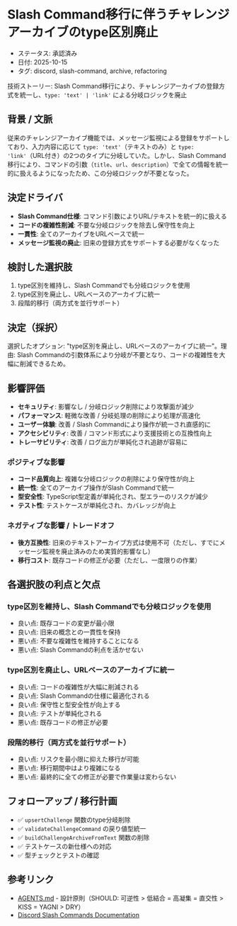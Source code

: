 # Slash Command移行に伴うチャレンジアーカイブのtype区別廃止

- ステータス: 承認済み
- 日付: 2025-10-15
- タグ: discord, slash-command, archive, refactoring

技術ストーリー: Slash Command移行により、チャレンジアーカイブの登録方式を統一し、`type: 'text' | 'link'` による分岐ロジックを廃止

## 背景 / 文脈

従来のチャレンジアーカイブ機能では、メッセージ監視による登録をサポートしており、入力内容に応じて `type: 'text'`（テキストのみ）と `type: 'link'`（URL付き）の2つのタイプに分岐していた。しかし、Slash Command移行により、コマンドの引数（`title`、`url`、`description`）で全ての情報を統一的に扱えるようになったため、この分岐ロジックが不要となった。

## 決定ドライバ

- **Slash Command仕様**: コマンド引数によりURL/テキストを統一的に扱える
- **コードの複雑性削減**: 不要な分岐ロジックを除去し保守性を向上
- **一貫性**: 全てのアーカイブをURLベースで統一
- **メッセージ監視の廃止**: 旧来の登録方式をサポートする必要がなくなった

## 検討した選択肢

1. type区別を維持し、Slash Commandでも分岐ロジックを使用
2. type区別を廃止し、URLベースのアーカイブに統一
3. 段階的移行（両方式を並行サポート）

## 決定（採択）

選択したオプション: "type区別を廃止し、URLベースのアーカイブに統一"。理由: Slash Commandの引数体系により分岐が不要となり、コードの複雑性を大幅に削減できるため。

## 影響評価

- **セキュリティ**: 影響なし / 分岐ロジック削除により攻撃面が減少
- **パフォーマンス**: 軽微な改善 / 分岐処理の削除により処理が高速化
- **ユーザー体験**: 改善 / Slash Commandにより操作が統一され直感的に
- **アクセシビリティ**: 改善 / コマンド形式により支援技術との互換性向上
- **トレーサビリティ**: 改善 / ログ出力が単純化され追跡が容易に

### ポジティブな影響

- **コード品質向上**: 複雑な分岐ロジックの削除により保守性が向上
- **統一性**: 全てのアーカイブ操作がSlash Commandで統一
- **型安全性**: TypeScript型定義が単純化され、型エラーのリスクが減少
- **テスト性**: テストケースが単純化され、カバレッジが向上

### ネガティブな影響 / トレードオフ

- **後方互換性**: 旧来のテキストアーカイブ方式は使用不可（ただし、すでにメッセージ監視を廃止済みのため実質的影響なし）
- **移行コスト**: 既存コードの修正が必要（ただし、一度限りの作業）

## 各選択肢の利点と欠点

### type区別を維持し、Slash Commandでも分岐ロジックを使用

- 良い点: 既存コードの変更が最小限
- 良い点: 旧来の概念との一貫性を保持
- 悪い点: 不要な複雑性を維持することになる
- 悪い点: Slash Commandの利点を活かせない

### type区別を廃止し、URLベースのアーカイブに統一

- 良い点: コードの複雑性が大幅に削減される
- 良い点: Slash Commandの仕様に最適化される
- 良い点: 保守性と型安全性が向上する
- 良い点: テストが単純化される
- 悪い点: 既存コードの修正が必要

### 段階的移行（両方式を並行サポート）

- 良い点: リスクを最小限に抑えた移行が可能
- 悪い点: 移行期間中はより複雑になる
- 悪い点: 最終的に全ての修正が必要で作業量は変わらない

## フォローアップ / 移行計画

- ✅ `upsertChallenge` 関数のtype分岐削除
- ✅ `validateChallengeCommand` の戻り値型統一
- ✅ `buildChallengeArchiveFromText` 関数の削除
- ✅ テストケースの新仕様への対応
- ✅ 型チェックとテストの確認

## 参考リンク

- [AGENTS.md](../AGENTS.md) - 設計原則（SHOULD: 可逆性 > 低結合 = 高凝集 = 直交性 > KISS = YAGNI > DRY）
- [Discord Slash Commands Documentation](https://discord.com/developers/docs/interactions/application-commands#slash-commands)
